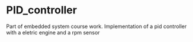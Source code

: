 # PID_controller
Part of embedded system course work. Implementation of a pid controller with a eletric engine and a rpm sensor
